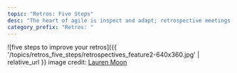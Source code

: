 ```yaml
---
topic: "Retros: Five Steps"
desc: "The heart of agile is inspect and adapt; retrospective meetings ('retros') help make sure we do that"
category_prefix: "Retros: "
---
```


![five steps to improve your retros]({{ '/topics/retros_five_steps/retrospectives_feature2-640x360.jpg' | relative_url }}
image credit: [Lauren Moon](https://blog.trello.com/the-5-steps-to-better-team-retrospectives)


